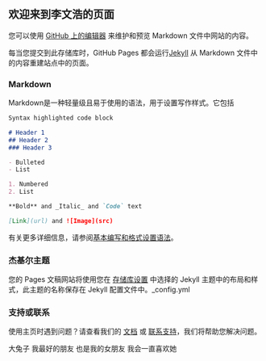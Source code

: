 ## 欢迎来到李文浩的页面

您可以使用 [GitHub 上的编辑器](https://github.com/buhubiancheng/buhubiancheng.github.io/edit/main/index.md) 来维护和预览 Markdown 文件中网站的内容。

每当您提交到此存储库时，GitHub Pages 都会运行[Jekyll](https://jekyllrb.com/) 从 Markdown 文件中的内容重建站点中的页面。

### Markdown

Markdown是一种轻量级且易于使用的语法，用于设置写作样式。它包括

```markdown
Syntax highlighted code block

# Header 1
## Header 2
### Header 3

- Bulleted
- List

1. Numbered
2. List

**Bold** and _Italic_ and `Code` text

[Link](url) and ![Image](src)
```

有关更多详细信息，请参阅[基本编写和格式设置语法](https://docs.github.com/en/github/writing-on-github/getting-started-with-writing-and-formatting-on-github/basic-writing-and-formatting-syntax)。

### 杰基尔主题

您的 Pages 文稿网站将使用您在 [存储库设置](https://github.com/buhubiancheng/buhubiancheng.github.io/settings/pages) 中选择的 Jekyll 主题中的布局和样式，此主题的名称保存在 Jekyll 配置文件中。_config.yml

### 支持或联系
使用主页时遇到问题？请查看我们的 [文档](https://docs.github.com/categories/github-pages-basics/) 或 [联系支持](https://support.github.com/contact)，我们将帮助您解决问题。

大兔子 我最好的朋友 也是我的女朋友 我会一直喜欢她
